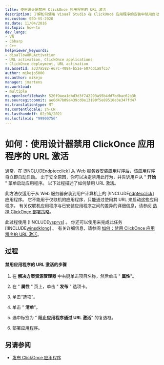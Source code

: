 ```yaml
---
title: 使用设计器禁用 ClickOnce 应用程序的 URL 激活
description: 了解如何使用 Visual Studio 在 ClickOnce 应用程序的安装中禁用自动启动，使用户必须从 "开始" 菜单启动该应用程序。
ms.custom: SEO-VS-2020
ms.date: 11/04/2016
ms.topic: how-to
dev_langs:
- VB
- CSharp
- C++
helpviewer_keywords:
- disallowURLActivation
- URL activation, ClickOnce applications
- ClickOnce deployment, URL activation
ms.assetid: a337a582-e67c-409a-b52e-607cd1a8fc57
author: mikejo5000
ms.author: mikejo
manager: jmartens
ms.workload:
- multiple
ms.openlocfilehash: 520f9aea1dbd3d3f742293a95b4dd7bdbac62a3b
ms.sourcegitcommit: ae6d47b09a439cd0e13180f5e89510e3e347fd47
ms.translationtype: MT
ms.contentlocale: zh-CN
ms.lasthandoff: 02/08/2021
ms.locfileid: "99900756"
---
```

# <a name="how-to-disable-url-activation-of-clickonce-applications-by-using-the-designer"></a>如何：使用设计器禁用 ClickOnce 应用程序的 URL 激活
通常，在 [!INCLUDE[ndptecclick](../deployment/includes/ndptecclick_md.md)] 从 Web 服务器安装应用程序后，该应用程序将立即自动启动。 出于安全原因，你可以决定禁用此行为，并告诉用户从 " **开始** " 菜单启动应用程序。 以下过程描述了如何禁用 URL 激活。

 此方法仅适用于从 Web 服务器安装到用户计算机上的 [!INCLUDE[ndptecclick](../deployment/includes/ndptecclick_md.md)] 应用程序。 它不能用于仅联机的应用程序，只能通过使用其 URL 来启动这些应用程序。 有关仅联机应用程序与已安装应用程序之间的差异的详细信息，请参阅 [选择 ClickOnce 部署策略](../deployment/choosing-a-clickonce-deployment-strategy.md)。

 此过程使用 [!INCLUDE[vsprvs](../code-quality/includes/vsprvs_md.md)] 。 你还可以使用来完成此任务 [!INCLUDE[winsdklong](../deployment/includes/winsdklong_md.md)] 。 有关详细信息，请参阅 [如何：禁用 ClickOnce 应用程序的 URL 激活](../deployment/how-to-disable-url-activation-of-clickonce-applications.md)。

## <a name="procedure"></a>过程

#### <a name="to-disable-url-activation-for-your-application"></a>禁用应用程序的 URL 激活的步骤

1. 在 **解决方案资源管理器** 中右键单击项目名称，然后单击 " **属性**"。

2. 在 " **属性** " 页上，单击 " **发布** " 选项卡。

3. 单击“选项”。

4. 单击 " **清单**"。

5. 选中标签为 " **阻止应用程序通过 URL 激活**" 的复选框。

6. 部署应用程序。

## <a name="see-also"></a>另请参阅
- [发布 ClickOnce 应用程序](../deployment/publishing-clickonce-applications.md)